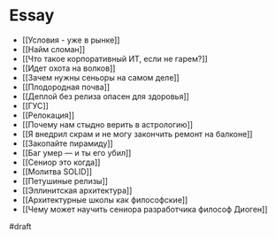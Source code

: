 # Essay

- [[Условия - уже в рынке]]
- [[Найм сломан]]
- [[Что такое корпоративный ИТ, если не гарем?]]
- [[Идет охота на волков]]
- [[Зачем нужны сеньоры на самом деле]]
- [[Плодородная почва]]
- [[Деплой без релиза опасен для здоровья]]
- [[ГУС]]
- [[Релокация]]
- [[Почему нам стыдно верить в астрологию]]
- [[Я внедрил скрам и не могу закончить ремонт на балконе]]
- [[Закопайте пирамиду]]
- [[Баг умер — и ты его убил]]
- [[Сениор это когда]]
- [[Молитва SOLID]]
- [[Петушиные релизы]]
- [[Эллинитская архитектура]]
- [[Архитектурные школы как философские]]
- [[Чему может научить сениора разработчика философ Диоген]]
  
#draft